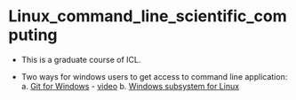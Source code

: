 # Linux_command_line_scientific_computing
- This is a graduate course of ICL.

- Two ways for windows users to get access to command line application:
            a. [Git for Windows](https://gitforwindows.org) - [video](https://www.youtube.com/watch?v=339AEqk9c-8)
            b. [Windows subsystem for Linux](https://www.windowscentral.com/install-windows-subsystem-linux-windows-10) 
